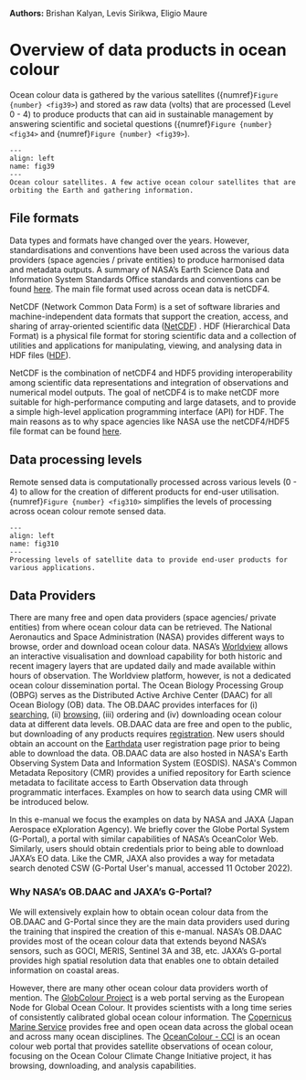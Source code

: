 <!-- @format -->

**Authors:** Brishan Kalyan, Levis Sirikwa, Eligio Maure

# Overview of data products in ocean colour

Ocean colour data is gathered by the various satellites
({numref}`Figure {number} <fig39>`) and stored as raw data (volts) that are
processed (Level 0 - 4) to produce products that can aid in sustainable
management by answering scientific and societal questions
({numref}`Figure {number} <fig34>` and {numref}`Figure {number} <fig39>`).

```{figure} ./figure39.png
---
align: left
name: fig39
---
Ocean colour satellites. A few active ocean colour satellites that are orbiting the Earth and gathering information.
```

## File formats

Data types and formats have changed over the years. However, standardisations
and conventions have been used across the various data providers (space agencies
/ private entities) to produce harmonised data and metadata outputs. A summary
of NASA’s Earth Science Data and Information System Standards Office standards
and conventions can be found
[here](https://www.earthdata.nasa.gov/esdis/esco/standards-and-practices). The
main file format used across ocean data is netCDF4.

NetCDF (Network Common Data Form) is a set of software libraries and
machine-independent data formats that support the creation, access, and sharing
of array-oriented scientific data
([NetCDF](https://docs.unidata.ucar.edu/netcdf-c/current/index.html)) . HDF
(Hierarchical Data Format) is a physical file format for storing scientific data
and a collection of utilities and applications for manipulating, viewing, and
analysing data in HDF files
([HDF](https://support.hdfgroup.org/products/hdf4/whatishdf.html)).

NetCDF is the combination of netCDF4 and HDF5 providing interoperability among
scientific data representations and integration of observations and numerical
model outputs. The goal of netCDF4 is to make netCDF more suitable for
high-performance computing and large datasets, and to provide a simple
high-level application programming interface (API) for HDF. The main reasons as
to why space agencies like NASA use the netCDF4/HDF5 file format can be found
[here](https://www.earthdata.nasa.gov/esdis/esco/standards-and-practices/netcdf-4hdf5-file-format).

## Data processing levels

Remote sensed data is computationally processed across various levels (0 - 4) to
allow for the creation of different products for end-user utilisation.
{numref}`Figure {number} <fig310>` simplifies the levels of processing across
ocean colour remote sensed data.

```{figure} ./figure310.png
---
align: left
name: fig310
---
Processing levels of satellite data to provide end-user products for various applications.
```

## Data Providers

There are many free and open data providers (space agencies/ private entities)
from where ocean colour data can be retrieved. The National Aeronautics and
Space Administration (NASA) provides different ways to browse, order and
download ocean colour data. NASA’s
[Worldview](https://worldview.earthdata.nasa.gov/) allows an interactive
visualisation and download capability for both historic and recent imagery
layers that are updated daily and made available within hours of observation.
The Worldview platform, however, is not a dedicated ocean colour dissemination
portal. The Ocean Biology Processing Group (OBPG) serves as the Distributed
Active Archive Center (DAAC) for all Ocean Biology (OB) data. The OB.DAAC
provides interfaces for (i)
[searching](https://oceandata.sci.gsfc.nasa.gov/api/file_search), (ii)
[browsing](https://oceancolor.gsfc.nasa.gov/cgi/browse.pl?sen=amod), (iii)
ordering and (iv) downloading ocean colour data at different data levels.
OB.DAAC data are free and open to the public, but downloading of any products
requires [registration](https://oceancolor.gsfc.nasa.gov/registration/). New
users should obtain an account on the
[Earthdata](https://urs.earthdata.nasa.gov/) user registration page prior to
being able to download the data. OB.DAAC data are also hosted in NASA's Earth
Observing System Data and Information System (EOSDIS). NASA's Common Metadata
Repository (CMR) provides a unified repository for Earth science metadata to
facilitate access to Earth Observation data through programmatic interfaces.
Examples on how to search data using CMR will be introduced below.

In this e-manual we focus the examples on data by NASA and JAXA (Japan Aerospace
eXploration Agency). We briefly cover the Globe Portal System (G-Portal), a
portal with similar capabilities of NASA’s OceanColor Web. Similarly, users
should obtain credentials prior to being able to download JAXA’s EO data. Like
the CMR, JAXA also provides a way for metadata search denoted CSW (G-Portal
User's manual, accessed 11 October 2022).

### Why NASA’s OB.DAAC and JAXA’s G-Portal?

We will extensively explain how to obtain ocean colour data from the OB.DAAC and
G-Portal since they are the main data providers used during the training that
inspired the creation of this e-manual. NASA’s OB.DAAC provides most of the
ocean colour data that extends beyond NASA’s sensors, such as GOCI, MERIS,
Sentinel 3A and 3B, etc. JAXA’s G-portal provides high spatial resolution data
that enables one to obtain detailed information on coastal areas.

However, there are many other ocean colour data providers worth of mention. The
[GlobColour Project](https://www.globcolour.info/) is a web portal serving as
the European Node for Global Ocean Colour. It provides scientists with a long
time series of consistently calibrated global ocean colour information. The
[Copernicus Marine Service](https://marine.copernicus.eu/) provides free and
open ocean data across the global ocean and across many ocean disciplines. The
[OceanColour - CCI](https://www.oceancolour.org/) is an ocean colour web portal
that provides satellite observations of ocean colour, focusing on the Ocean
Colour Climate Change Initiative project, it has browsing, downloading, and
analysis capabilities.
